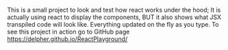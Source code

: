 This is a small project to look and test how react works under the hood;
It is actually using react to display the components, BUT it also shows what JSX transpiled code
will look like. Everything updated on the fly as you type.
To see this project in action go to GitHub page https://delpher.github.io/ReactPlayground/

